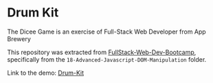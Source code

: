 # Drum Kit

The Dicee Game is an exercise of Full-Stack Web Developer from App Brewery

This repository was extracted from [FullStack-Web-Dev-Bootcamp](https://github.com/natural-mess/FullStack-Web-Dev-Bootcamp), specifically from the `18-Advanced-Javascript-DOM-Manipulation` folder.

Link to the demo: [Drum-Kit](https://natural-mess.github.io/Drum-Kit)
